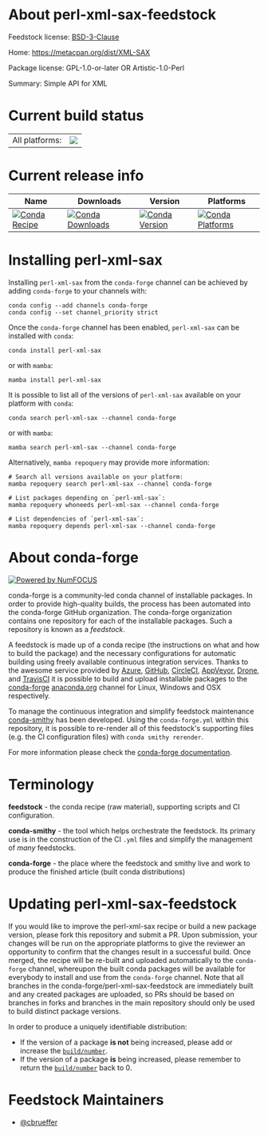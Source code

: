 About perl-xml-sax-feedstock
============================

Feedstock license: [BSD-3-Clause](https://github.com/conda-forge/perl-xml-sax-feedstock/blob/main/LICENSE.txt)

Home: https://metacpan.org/dist/XML-SAX

Package license: GPL-1.0-or-later OR Artistic-1.0-Perl

Summary: Simple API for XML

Current build status
====================


<table><tr><td>All platforms:</td>
    <td>
      <a href="https://dev.azure.com/conda-forge/feedstock-builds/_build/latest?definitionId=17550&branchName=main">
        <img src="https://dev.azure.com/conda-forge/feedstock-builds/_apis/build/status/perl-xml-sax-feedstock?branchName=main">
      </a>
    </td>
  </tr>
</table>

Current release info
====================

| Name | Downloads | Version | Platforms |
| --- | --- | --- | --- |
| [![Conda Recipe](https://img.shields.io/badge/recipe-perl--xml--sax-green.svg)](https://anaconda.org/conda-forge/perl-xml-sax) | [![Conda Downloads](https://img.shields.io/conda/dn/conda-forge/perl-xml-sax.svg)](https://anaconda.org/conda-forge/perl-xml-sax) | [![Conda Version](https://img.shields.io/conda/vn/conda-forge/perl-xml-sax.svg)](https://anaconda.org/conda-forge/perl-xml-sax) | [![Conda Platforms](https://img.shields.io/conda/pn/conda-forge/perl-xml-sax.svg)](https://anaconda.org/conda-forge/perl-xml-sax) |

Installing perl-xml-sax
=======================

Installing `perl-xml-sax` from the `conda-forge` channel can be achieved by adding `conda-forge` to your channels with:

```
conda config --add channels conda-forge
conda config --set channel_priority strict
```

Once the `conda-forge` channel has been enabled, `perl-xml-sax` can be installed with `conda`:

```
conda install perl-xml-sax
```

or with `mamba`:

```
mamba install perl-xml-sax
```

It is possible to list all of the versions of `perl-xml-sax` available on your platform with `conda`:

```
conda search perl-xml-sax --channel conda-forge
```

or with `mamba`:

```
mamba search perl-xml-sax --channel conda-forge
```

Alternatively, `mamba repoquery` may provide more information:

```
# Search all versions available on your platform:
mamba repoquery search perl-xml-sax --channel conda-forge

# List packages depending on `perl-xml-sax`:
mamba repoquery whoneeds perl-xml-sax --channel conda-forge

# List dependencies of `perl-xml-sax`:
mamba repoquery depends perl-xml-sax --channel conda-forge
```


About conda-forge
=================

[![Powered by
NumFOCUS](https://img.shields.io/badge/powered%20by-NumFOCUS-orange.svg?style=flat&colorA=E1523D&colorB=007D8A)](https://numfocus.org)

conda-forge is a community-led conda channel of installable packages.
In order to provide high-quality builds, the process has been automated into the
conda-forge GitHub organization. The conda-forge organization contains one repository
for each of the installable packages. Such a repository is known as a *feedstock*.

A feedstock is made up of a conda recipe (the instructions on what and how to build
the package) and the necessary configurations for automatic building using freely
available continuous integration services. Thanks to the awesome service provided by
[Azure](https://azure.microsoft.com/en-us/services/devops/), [GitHub](https://github.com/),
[CircleCI](https://circleci.com/), [AppVeyor](https://www.appveyor.com/),
[Drone](https://cloud.drone.io/welcome), and [TravisCI](https://travis-ci.com/)
it is possible to build and upload installable packages to the
[conda-forge](https://anaconda.org/conda-forge) [anaconda.org](https://anaconda.org/)
channel for Linux, Windows and OSX respectively.

To manage the continuous integration and simplify feedstock maintenance
[conda-smithy](https://github.com/conda-forge/conda-smithy) has been developed.
Using the ``conda-forge.yml`` within this repository, it is possible to re-render all of
this feedstock's supporting files (e.g. the CI configuration files) with ``conda smithy rerender``.

For more information please check the [conda-forge documentation](https://conda-forge.org/docs/).

Terminology
===========

**feedstock** - the conda recipe (raw material), supporting scripts and CI configuration.

**conda-smithy** - the tool which helps orchestrate the feedstock.
                   Its primary use is in the construction of the CI ``.yml`` files
                   and simplify the management of *many* feedstocks.

**conda-forge** - the place where the feedstock and smithy live and work to
                  produce the finished article (built conda distributions)


Updating perl-xml-sax-feedstock
===============================

If you would like to improve the perl-xml-sax recipe or build a new
package version, please fork this repository and submit a PR. Upon submission,
your changes will be run on the appropriate platforms to give the reviewer an
opportunity to confirm that the changes result in a successful build. Once
merged, the recipe will be re-built and uploaded automatically to the
`conda-forge` channel, whereupon the built conda packages will be available for
everybody to install and use from the `conda-forge` channel.
Note that all branches in the conda-forge/perl-xml-sax-feedstock are
immediately built and any created packages are uploaded, so PRs should be based
on branches in forks and branches in the main repository should only be used to
build distinct package versions.

In order to produce a uniquely identifiable distribution:
 * If the version of a package **is not** being increased, please add or increase
   the [``build/number``](https://docs.conda.io/projects/conda-build/en/latest/resources/define-metadata.html#build-number-and-string).
 * If the version of a package **is** being increased, please remember to return
   the [``build/number``](https://docs.conda.io/projects/conda-build/en/latest/resources/define-metadata.html#build-number-and-string)
   back to 0.

Feedstock Maintainers
=====================

* [@cbrueffer](https://github.com/cbrueffer/)


